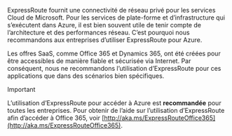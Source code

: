 ExpressRoute fournit une connectivité de réseau privé pour les services Cloud de Microsoft. Pour les services de plate-forme et d’infrastructure qui s’exécutent dans Azure, il est bien souvent utile de tenir compte de l’architecture et des performances réseau. C’est pourquoi nous recommandons aux entreprises d’utiliser ExpressRoute pour Azure.

Les offres SaaS, comme Office 365 et Dynamics 365, ont été créées pour être accessibles de manière fiable et sécurisée via Internet. Par conséquent, nous ne recommandons l’utilisation d’ExpressRoute pour ces applications que dans des scénarios bien spécifiques.

> [!IMPORTANT]
> L’utilisation d’ExpressRoute pour accéder à Azure est **recommandée** pour toutes les entreprises. Pour obtenir de l’aide sur l’utilisation d’ExpressRoute afin d’accéder à Office 365, voir [http://aka.ms/ExpressRouteOffice365](http://aka.ms/ExpressRouteOffice365).
> 
> 

<!---HONumber=AcomDC_0928_2016-->